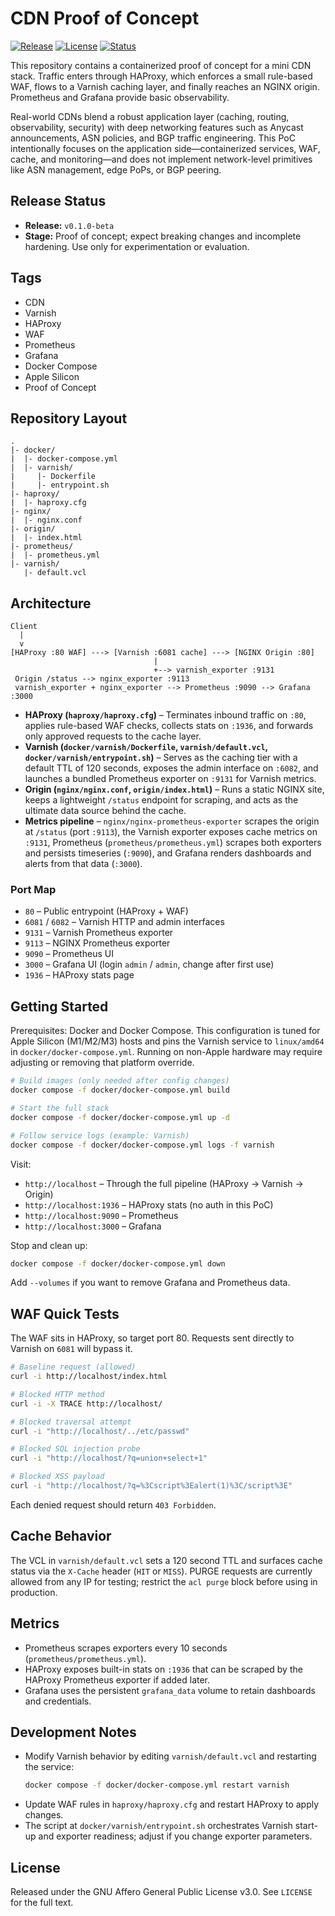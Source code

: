 # CDN Proof of Concept

[![Release](https://img.shields.io/badge/release-v0.1.0--beta-orange)](#release-status)
[![License](https://img.shields.io/badge/license-AGPL--3.0-blue)](LICENSE)
[![Status](https://img.shields.io/badge/status-Proof_of_Concept-lightgrey)](#release-status)

This repository contains a containerized proof of concept for a mini CDN stack. Traffic enters through HAProxy, which enforces a small rule-based WAF, flows to a Varnish caching layer, and finally reaches an NGINX origin. Prometheus and Grafana provide basic observability.

Real-world CDNs blend a robust application layer (caching, routing, observability, security) with deep networking features such as Anycast announcements, ASN policies, and BGP traffic engineering. This PoC intentionally focuses on the application side—containerized services, WAF, cache, and monitoring—and does not implement network-level primitives like ASN management, edge PoPs, or BGP peering.

## Release Status

- **Release:** `v0.1.0-beta`
- **Stage:** Proof of concept; expect breaking changes and incomplete hardening. Use only for experimentation or evaluation.

## Tags

- CDN
- Varnish
- HAProxy
- WAF
- Prometheus
- Grafana
- Docker Compose
- Apple Silicon
- Proof of Concept

## Repository Layout

```
.
|- docker/
|  |- docker-compose.yml
|  |- varnish/
|     |- Dockerfile
|     |- entrypoint.sh
|- haproxy/
|  |- haproxy.cfg
|- nginx/
|  |- nginx.conf
|- origin/
|  |- index.html
|- prometheus/
|  |- prometheus.yml
|- varnish/
   |- default.vcl
```

## Architecture

```
Client
  |
  v
[HAProxy :80 WAF] ---> [Varnish :6081 cache] ---> [NGINX Origin :80]
                                |
                                +--> varnish_exporter :9131
 Origin /status --> nginx_exporter :9113
 varnish_exporter + nginx_exporter --> Prometheus :9090 --> Grafana :3000
```

- **HAProxy (`haproxy/haproxy.cfg`)** – Terminates inbound traffic on `:80`, applies rule-based WAF checks, collects stats on `:1936`, and forwards only approved requests to the cache layer.
- **Varnish (`docker/varnish/Dockerfile`, `varnish/default.vcl`, `docker/varnish/entrypoint.sh`)** – Serves as the caching tier with a default TTL of 120 seconds, exposes the admin interface on `:6082`, and launches a bundled Prometheus exporter on `:9131` for Varnish metrics.
- **Origin (`nginx/nginx.conf`, `origin/index.html`)** – Runs a static NGINX site, keeps a lightweight `/status` endpoint for scraping, and acts as the ultimate data source behind the cache.
- **Metrics pipeline** – `nginx/nginx-prometheus-exporter` scrapes the origin at `/status` (port `:9113`), the Varnish exporter exposes cache metrics on `:9131`, Prometheus (`prometheus/prometheus.yml`) scrapes both exporters and persists timeseries (`:9090`), and Grafana renders dashboards and alerts from that data (`:3000`).

### Port Map

- `80` – Public entrypoint (HAProxy + WAF)
- `6081` / `6082` – Varnish HTTP and admin interfaces
- `9131` – Varnish Prometheus exporter
- `9113` – NGINX Prometheus exporter
- `9090` – Prometheus UI
- `3000` – Grafana UI (login `admin` / `admin`, change after first use)
- `1936` – HAProxy stats page

## Getting Started

Prerequisites: Docker and Docker Compose. This configuration is tuned for Apple Silicon (M1/M2/M3) hosts and pins the Varnish service to `linux/amd64` in `docker/docker-compose.yml`. Running on non-Apple hardware may require adjusting or removing that platform override.

```bash
# Build images (only needed after config changes)
docker compose -f docker/docker-compose.yml build

# Start the full stack
docker compose -f docker/docker-compose.yml up -d

# Follow service logs (example: Varnish)
docker compose -f docker/docker-compose.yml logs -f varnish
```

Visit:

- `http://localhost` – Through the full pipeline (HAProxy → Varnish → Origin)
- `http://localhost:1936` – HAProxy stats (no auth in this PoC)
- `http://localhost:9090` – Prometheus
- `http://localhost:3000` – Grafana

Stop and clean up:

```bash
docker compose -f docker/docker-compose.yml down
```

Add `--volumes` if you want to remove Grafana and Prometheus data.

## WAF Quick Tests

The WAF sits in HAProxy, so target port 80. Requests sent directly to Varnish on `6081` will bypass it.

```bash
# Baseline request (allowed)
curl -i http://localhost/index.html

# Blocked HTTP method
curl -i -X TRACE http://localhost/

# Blocked traversal attempt
curl -i "http://localhost/../etc/passwd"

# Blocked SQL injection probe
curl -i "http://localhost/?q=union+select+1"

# Blocked XSS payload
curl -i "http://localhost/?q=%3Cscript%3Ealert(1)%3C/script%3E"
```

Each denied request should return `403 Forbidden`.

## Cache Behavior

The VCL in `varnish/default.vcl` sets a 120 second TTL and surfaces cache status via the `X-Cache` header (`HIT` or `MISS`). PURGE requests are currently allowed from any IP for testing; restrict the `acl purge` block before using in production.

## Metrics

- Prometheus scrapes exporters every 10 seconds (`prometheus/prometheus.yml`).
- HAProxy exposes built-in stats on `:1936` that can be scraped by the HAProxy Prometheus exporter if added later.
- Grafana uses the persistent `grafana_data` volume to retain dashboards and credentials.

## Development Notes

- Modify Varnish behavior by editing `varnish/default.vcl` and restarting the service:
  ```bash
  docker compose -f docker/docker-compose.yml restart varnish
  ```
- Update WAF rules in `haproxy/haproxy.cfg` and restart HAProxy to apply changes.
- The script at `docker/varnish/entrypoint.sh` orchestrates Varnish start-up and exporter readiness; adjust if you change exporter parameters.

## License

Released under the GNU Affero General Public License v3.0. See `LICENSE` for the full text.
